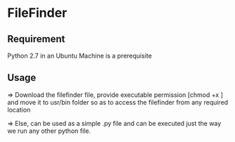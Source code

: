 # FileFinder

## Requirement

Python 2.7 in an Ubuntu Machine is a prerequisite

## Usage

=> Download the filefinder file, provide executable permission [chmod +x <filefinder>] and move it to usr/bin folder so as to access the filefinder from any required location

=> Else, can be used as a simple .py file and can be executed just the way we run any other python file.
